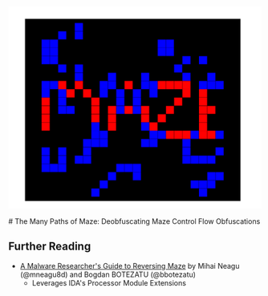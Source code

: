 <p align="center">
<img src="images/maze_featureimg.png" width="1000">
</p>
# The Many Paths of Maze: Deobfuscating Maze Control Flow Obfuscations







## Further Reading
* [A Malware Researcher's Guide to Reversing Maze](https://labs.bitdefender.com/2020/03/a-malware-researchers-guide-to-reversing-maze/) by Mihai Neagu (@mneagu8d) and Bogdan BOTEZATU (@bbotezatu)
    * Leverages IDA's Processor Module Extensions